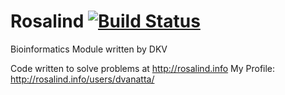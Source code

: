 Rosalind  [![Build Status](https://travis-ci.org/dvanatta/Rosalind.svg?branch=master)](https://travis-ci.org/dvanatta/Rosalind)
========

Bioinformatics Module written by DKV

Code written to solve problems at http://rosalind.info
My Profile: http://rosalind.info/users/dvanatta/
